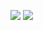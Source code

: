 ![](https://nirzak-streak-stats.vercel.app/?user=bosy-ayman&theme=dark&hide_border=true)
![](https://github-readme-stats.vercel.app/api/top-langs/?username=bosy-ayman&theme=dark&hide_border=true&include_all_commits=true&count_private=true&layout=compact)

<!-- Proudly created with GPRM ( https://gprm.itsvg.in ) -->
